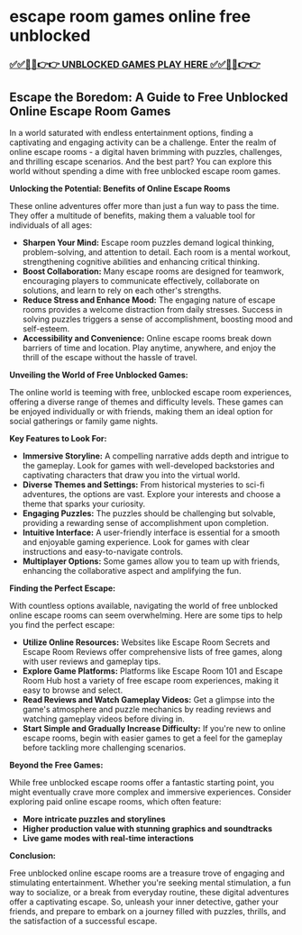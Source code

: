 # escape room games online free unblocked

### [✅✅🔴🔴👉👉 UNBLOCKED GAMES PLAY HERE ✅✅🔴🔴👉👉](https://topstoryindia.com)

##  Escape the Boredom: A Guide to Free Unblocked Online Escape Room Games

In a world saturated with endless entertainment options, finding a captivating and engaging activity can be a challenge. Enter the realm of online escape rooms - a digital haven brimming with puzzles, challenges, and thrilling escape scenarios.  And the best part? You can explore this world without spending a dime with free unblocked escape room games. 

**Unlocking the Potential: Benefits of Online Escape Rooms**

These online adventures offer more than just a fun way to pass the time. They offer a multitude of benefits, making them a valuable tool for individuals of all ages:

* **Sharpen Your Mind:**  Escape room puzzles demand logical thinking, problem-solving, and attention to detail.  Each room is a mental workout, strengthening cognitive abilities and enhancing critical thinking. 
* **Boost Collaboration:**  Many escape rooms are designed for teamwork, encouraging players to communicate effectively, collaborate on solutions, and learn to rely on each other's strengths. 
* **Reduce Stress and Enhance Mood:**  The engaging nature of escape rooms provides a welcome distraction from daily stresses.  Success in solving puzzles triggers a sense of accomplishment, boosting mood and self-esteem.
* **Accessibility and Convenience:** Online escape rooms break down barriers of time and location.  Play anytime, anywhere, and enjoy the thrill of the escape without the hassle of travel.

**Unveiling the World of Free Unblocked Games:**

The online world is teeming with free, unblocked escape room experiences, offering a diverse range of themes and difficulty levels.  These games can be enjoyed individually or with friends, making them an ideal option for social gatherings or family game nights.

**Key Features to Look For:**

* **Immersive Storyline:**  A compelling narrative adds depth and intrigue to the gameplay.  Look for games with well-developed backstories and captivating characters that draw you into the virtual world.
* **Diverse Themes and Settings:**  From historical mysteries to sci-fi adventures, the options are vast. Explore your interests and choose a theme that sparks your curiosity.
* **Engaging Puzzles:**  The puzzles should be challenging but solvable, providing a rewarding sense of accomplishment upon completion.
* **Intuitive Interface:**  A user-friendly interface is essential for a smooth and enjoyable gaming experience. Look for games with clear instructions and easy-to-navigate controls.
* **Multiplayer Options:**  Some games allow you to team up with friends, enhancing the collaborative aspect and amplifying the fun.

**Finding the Perfect Escape:**

With countless options available, navigating the world of free unblocked online escape rooms can seem overwhelming.  Here are some tips to help you find the perfect escape:

* **Utilize Online Resources:**  Websites like  Escape Room Secrets and  Escape Room Reviews  offer comprehensive lists of free games, along with user reviews and gameplay tips. 
* **Explore Game Platforms:**  Platforms like  Escape Room 101  and  Escape Room Hub  host a variety of free escape room experiences, making it easy to browse and select.
* **Read Reviews and Watch Gameplay Videos:**  Get a glimpse into the game's atmosphere and puzzle mechanics by reading reviews and watching gameplay videos before diving in.
* **Start Simple and Gradually Increase Difficulty:**  If you're new to online escape rooms, begin with easier games to get a feel for the gameplay before tackling more challenging scenarios. 

**Beyond the Free Games:**

While free unblocked escape rooms offer a fantastic starting point, you might eventually crave more complex and immersive experiences.  Consider exploring paid online escape rooms, which often feature:

* **More intricate puzzles and storylines**
* **Higher production value with stunning graphics and soundtracks**
* **Live game modes with real-time interactions**

**Conclusion:**

Free unblocked online escape rooms are a treasure trove of engaging and stimulating entertainment. Whether you're seeking mental stimulation, a fun way to socialize, or a break from everyday routine, these digital adventures offer a captivating escape. So, unleash your inner detective, gather your friends, and prepare to embark on a journey filled with puzzles, thrills, and the satisfaction of a successful escape. 
